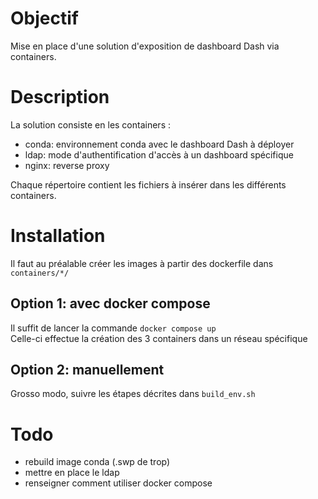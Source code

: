 # Objectif
Mise en place d'une solution d'exposition de dashboard Dash via containers. 

# Description
La solution consiste en les containers :
- conda: environnement conda avec le dashboard Dash à déployer
- ldap: mode d'authentification d'accès à un dashboard spécifique
- nginx: reverse proxy

Chaque répertoire contient les fichiers à insérer dans les différents containers.

# Installation
Il faut au préalable créer les images à partir des dockerfile dans `containers/*/`

## Option 1:  avec docker compose
Il suffit de lancer la commande `docker compose up`  
Celle-ci effectue la création des 3 containers dans un réseau spécifique

## Option 2: manuellement
Grosso modo, suivre les étapes décrites dans `build_env.sh`

# Todo
- rebuild image conda (.swp de trop)
- mettre en place le ldap
- renseigner comment utiliser docker compose
